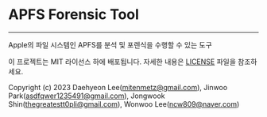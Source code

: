 # APFS Forensic Tool
---
Apple의 파일 시스템인 APFS를 분석 및 포렌식을 수행할 수 있는 도구

이 프로젝트는 MIT 라이선스 하에 배포됩니다. 자세한 내용은 [LICENSE](LICENSE) 파일을 참조하세요.

Copyright (c) 2023 Daehyeon Lee(mitenmetz@gmail.com), Jinwoo Park(asdfqwer1235491@gmail.com), Jongwook Shin(thegreatestt0pli@gmail.com), Wonwoo Lee(ncw809@naver.com)